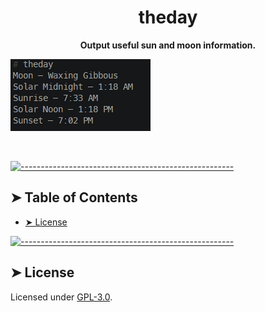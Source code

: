 <!-- ⚠️ This README has been generated from the file(s) "blueprint.md" ⚠️--><h1 align="center">theday</h1>
<p align="center">
  <b>Output useful sun and moon information.</b></br>
  <sub><sub>
</p>

![](./theday.png)

<br />


[![-----------------------------------------------------](https://raw.githubusercontent.com/andreasbm/readme/master/assets/lines/rainbow.png)](#table-of-contents)

## ➤ Table of Contents

* [➤ License](#-license)

[![-----------------------------------------------------](https://raw.githubusercontent.com/andreasbm/readme/master/assets/lines/rainbow.png)](#license)

## ➤ License
	
Licensed under [GPL-3.0](https://opensource.org/licenses/GPL-3.0).